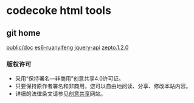 # codecoke html tools

## git home

[public/doc](../public/doc/)
[es6-ruanyifeng](../public/doc/es6-ruanyifeng/)
[jquery-api](../public/doc/jquery/index.html)
[zepto.1.2.0](../public/doc/zepto1.2.0.html)

### 版权许可

- 采用“保持署名—非商用”创意共享4.0许可证。
- 只要保持原作者署名和非商用，您可以自由地阅读、分享、修改本站内容。
- 详细的法律条文请参见[创意共享](http://creativecommons.org/licenses/by-nc/4.0/)网站。